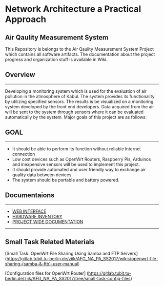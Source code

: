 # Network Architecture a Practical Approach

## Air Qaulity Measurement System

This Repository is belongs to the Air Qaulity Measurement System Project which contains all software artifacts. The documentation about the project progress and organization stuff is available in Wiki.  

## Overview 
--------------------------
Developing a monitoring system which is used for the evaluation of air pollution in the atmosphere of Kabul. The system provides its functionality by utilizing specified sensors. The results is be visualized on a monitoring system developed by the front end developers. Data acquired from the air will be sent to the system through sensors where it can be evaluated automatically by the system.
Major goals of this project are as follows: 

## GOAL
---------------------------
- It should be able to perform its function without reliable Internet connection
- Low cost devices such as OpenWrt Routers, Raspberry Pis, Arduinos and inexpensive sensors will be used to implement this project.
- It should provide automated and user friendly way to exchange air quality data between devices
- The system should be portable and battery powered.

## Documentaions
------------------------------

- [WEB INTERFACE](https://gitlab.tubit.tu-berlin.de/ziik/AFG_NA_PA_SS2017/wikis/web-interface)
- [HARDWARE INVENTORY](https://gitlab.tubit.tu-berlin.de/ziik/AFG_NA_PA_SS2017/wikis/hardwares-inventory)
- [PROJECT WIDE DOCUMENTATION](https://gitlab.tubit.tu-berlin.de/ziik/AFG_NA_PA_SS2017/wikis/documentation)






----------------------------------

## Small Task Related Materials

[Small Task: OpenWrt File Sharing Using Samba and FTP Servers] (https://gitlab.tubit.tu-berlin.de/ziik/AFG_NA_PA_SS2017/wikis/openwrt-file-sharing-(samba-&-ftb)-user-manual)

[Configuration files for OpenWrt Router] (https://gitlab.tubit.tu-berlin.de/ziik/AFG_NA_PA_SS2017/tree/small-task-config-files)
